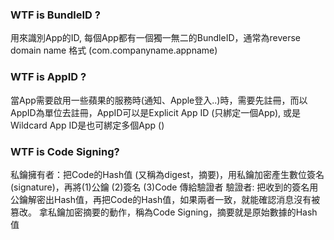### WTF is BundleID ?
用來識別App的ID, 每個App都有一個獨一無二的BundleID，通常為reverse domain name 格式 (com.companyname.appname)
### WTF is AppID ?
當App需要啟用一些蘋果的服務時(通知、Apple登入..)時，需要先註冊，而以AppID為單位去註冊，AppID可以是Explicit App ID (只綁定一個App), 或是 Wildcard App ID是也可綁定多個App ()
### WTF is Code Signing?
私鑰擁有者：把Code的Hash值 (又稱為digest，摘要)，用私鑰加密產生數位簽名(signature)，再將(1)公鑰 (2)簽名 (3)Code 傳給驗證者
驗證者: 把收到的簽名用公鑰解密出Hash值，再把Code的Hash值，如果兩者一致，就能確認消息沒有被篡改。
拿私鑰加密摘要的動作，稱為Code Signing，摘要就是原始數據的Hash值

